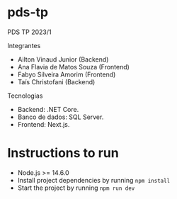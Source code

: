 # pds-tp
PDS TP 2023/1

Integrantes
- Ailton Vinaud Junior (Backend)
- Ana Flavia de Matos Souza (Frontend)
- Fabyo Silveira Amorim (Frontend)
- Taís Christofani (Backend)

Tecnologias
- Backend: .NET Core.
- Banco de dados: SQL Server.
- Frontend: Next.js.

# Instructions to run
- Node.js >= 14.6.0
- Install project dependencies by running `npm install`
- Start the project by running `npm run dev`
